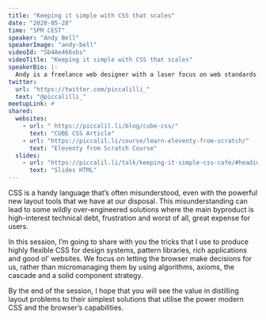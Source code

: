 ```yaml
---
title: "Keeping it simple with CSS that scales"
date: "2020-05-28"
time: "5PM CEST"
speaker: "Andy Bell"
speakerImage: "andy-bell"
videoId: "Sb4Ae466xbs"
videoTitle: "Keeping it simple with CSS that scales"
speakerBio: |-
  Andy is a freelance web designer with a laser focus on web standards, progressive enhancement and accessibility. He co-authored Every Layout and also curates the CSS newsletter, Piccalilli.
twitter:
  url: "https://twitter.com/piccalilli_"
  text: "@piccalilli_"
meetupLink: #
shared:
  websites:
    - url: " https://piccalil.li/blog/cube-css/"
      text: "CUBE CSS Article"
    - url: "https://piccalil.li/course/learn-eleventy-from-scratch/"
      text: "Eleventy from Scratch Course"
  slides:
    - url: "https://piccalil.li/talk/keeping-it-simple-css-cafe/#heading-slides"
      text: "Slides HTML"
---
```


CSS is a handy language that’s often misunderstood, even with the powerful new layout tools that we have at our disposal. This misunderstanding can lead to some wildly over-engineered solutions where the main byproduct is high-interest technical debt, frustration and worst of all, great expense for users.

In this session, I’m going to share with you the tricks that I use to produce highly flexible CSS for design systems, pattern libraries, rich applications and good ol’ websites. We focus on letting the browser make decisions for us, rather than micromanaging them by using algorithms, axioms, the cascade and a solid component strategy.

By the end of the session, I hope that you will see the value in distilling layout problems to their simplest solutions that utilise the power modern CSS and the browser’s capabilities.
